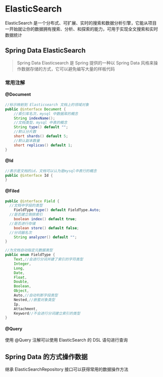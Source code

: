 # ElasticSearch

ElasticSearch 是一个分布式、可扩展、实时的搜索和数据分析引擎，它能从项目一开始就让你的数据拥有搜索、分析、和探索的能力，可用于实现全文搜索和实时数据统计

## Spring Data ElasticSearch

> Spring Data Elasticsearch 是 Spring 提供的一种以 Spring Data 风格来操作数据存储的方式，它可以避免编写大量的样板代码

### 常用注解

#### @Document
```java
//标示映射到 Elasticsearch 文档上的领域对象
public @interface Document {
    //索引库名次，mysql 中数据库的概念
    String indexName();
    //文档类型，mysql 中表的概念
    String type() default "";
    //默认分片数
    short shards() default 5;
    //默认副本数量
    short replicas() default 1;
}
```

#### @Id

```java
//表示是文档的id，文档可以认为是mysql中表行的概念
public @interface Id {
}
```

#### @Filed

```java
public @interface Field {
  //文档中字段的类型
	FieldType type() default FieldType.Auto;
  //是否建立倒排索引
	boolean index() default true;
  //是否进行存储
	boolean store() default false;
  //分词器名次
	String analyzer() default "";
}
```
```java
//为文档自动指定元数据类型
public enum FieldType {
	Text,//会进行分词并建了索引的字符类型
	Integer,
	Long,
	Date,
	Float,
	Double,
	Boolean,
	Object,
	Auto,//自动判断字段类型
	Nested,//嵌套对象类型
	Ip,
	Attachment,
	Keyword//不会进行分词建立索引的类型
}
```

#### @Query

使用 @Query 注解可以使用 ElasticSearch 的 DSL 语句进行查询

## Spring Data 的方式操作数据

继承 ElasticSearchRepository 接口可以获得常用的数据操作方法